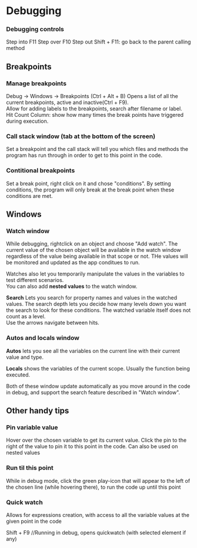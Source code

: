 # Debugging

### Debugging controls
Step into F11
Step over F10
Step out Shift + F11: go back to the parent calling method

## Breakpoints

### Manage breakpoints
Debug -> Windows -> Breakpoints (Ctrl + Alt + B)
Opens a list of all the current breakpoints, active and inactive(Ctrl + F9).\
Allow for adding labels to the breakpoints, search after filename or label.\
Hit Count Column: show how many times the break points have triggered during execution.

### Call stack window (tab at the bottom of the screen)
Set a breakpoint and the call stack will tell you which files and methods the program has run through in order 
to get to this point in the code.

### Contitional breakpoints 
Set a break point, right click on it and chose "conditions". By setting conditions, the program will only break at the 
break point when these conditions are met.

## Windows

### Watch window
While debugging, rightclick on an object and choose "Add watch". The current value of the chosen object will be available
in the watch window regardless of the value being available in that scope or not. THe values will be monitored and updated
as the app conditues to run.

Watches also let you temporarily manipulate the values in the variables to test different scenarios.\
You can also add **nested values** to the watch window.

**Search**
Lets you search for property names and values in the watched values. The search depth lets you decide
how many levels down you want the search to look for these conditions. The watched variable itself does not count as a level.\
Use the arrows navigate between hits.

### Autos and locals window

**Autos** lets you see all the variables on the current line with their current value and type.

**Locals** shows the variables of the current scope. Usually the function being executed.

Both of these window update automatically as you move around in the code in debug, and support the search feature
described in "Watch window".

## Other handy tips

### Pin variable value 
Hover over the chosen variable to get its current value. Click the pin to the right of the value to pin it to this
point in the code. Can also be used on nested values

### Run til this point
While in debug mode, click the green play-icon that will appear to the left of the chosen line (while hovering there),
to run the code up until this point

### Quick watch 
Allows for expressions creation, with access to all the variable values at the given point in the code

Shift + F9                  //Running in debug, opens quickwatch (with selected element if any)